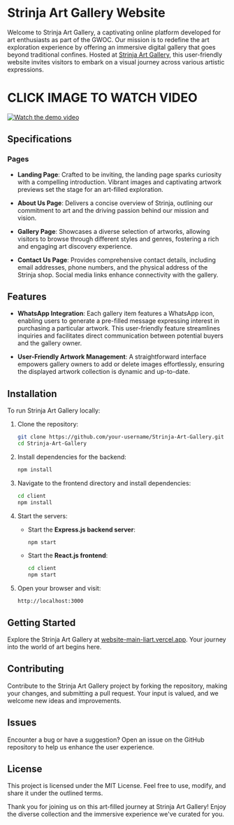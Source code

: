 # Strinja Art Gallery Website

Welcome to Strinja Art Gallery, a captivating online platform developed for art enthusiasts as part of the GWOC. Our mission is to redefine the art exploration experience by offering an immersive digital gallery that goes beyond traditional confines. Hosted at [Strinja Art Gallery](https://website-main-liart.vercel.app), this user-friendly website invites visitors to embark on a visual journey across various artistic expressions.

# CLICK IMAGE TO WATCH VIDEO
[![Watch the demo video](https://i.imgur.com/pvQzZRY.png)](https://drive.google.com/file/d/1_yMYcT7GSc78mRAMM62MV13ZG6ZGKjhe/view)

## Specifications

### Pages

- **Landing Page**: Crafted to be inviting, the landing page sparks curiosity with a compelling introduction. Vibrant images and captivating artwork previews set the stage for an art-filled exploration.

- **About Us Page**: Delivers a concise overview of Strinja, outlining our commitment to art and the driving passion behind our mission and vision.

- **Gallery Page**: Showcases a diverse selection of artworks, allowing visitors to browse through different styles and genres, fostering a rich and engaging art discovery experience.

- **Contact Us Page**: Provides comprehensive contact details, including email addresses, phone numbers, and the physical address of the Strinja shop. Social media links enhance connectivity with the gallery.

## Features

- **WhatsApp Integration**: Each gallery item features a WhatsApp icon, enabling users to generate a pre-filled message expressing interest in purchasing a particular artwork. This user-friendly feature streamlines inquiries and facilitates direct communication between potential buyers and the gallery owner.

- **User-Friendly Artwork Management**: A straightforward interface empowers gallery owners to add or delete images effortlessly, ensuring the displayed artwork collection is dynamic and up-to-date.

## Installation

To run Strinja Art Gallery locally:

1. Clone the repository:
   ```bash
   git clone https://github.com/your-username/Strinja-Art-Gallery.git
   cd Strinja-Art-Gallery
   ```

2. Install dependencies for the backend:
   ```bash
   npm install
   ```

3. Navigate to the frontend directory and install dependencies:
   ```bash
   cd client
   npm install
   ```

4. Start the servers:
   - Start the **Express.js backend server**:
     ```bash
     npm start
     ```
   - Start the **React.js frontend**:
     ```bash
     cd client
     npm start
     ```

5. Open your browser and visit:
   ```
   http://localhost:3000
   ```

## Getting Started

Explore the Strinja Art Gallery at [website-main-liart.vercel.app](https://website-main-liart.vercel.app). Your journey into the world of art begins here.

## Contributing

Contribute to the Strinja Art Gallery project by forking the repository, making your changes, and submitting a pull request. Your input is valued, and we welcome new ideas and improvements.

## Issues

Encounter a bug or have a suggestion? Open an issue on the GitHub repository to help us enhance the user experience.

## License

This project is licensed under the MIT License. Feel free to use, modify, and share it under the outlined terms.

Thank you for joining us on this art-filled journey at Strinja Art Gallery! Enjoy the diverse collection and the immersive experience we've curated for you.

